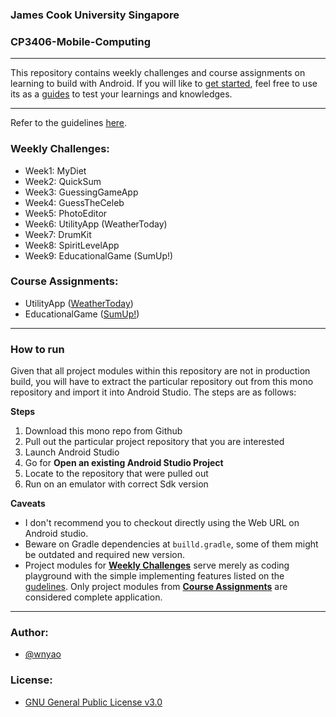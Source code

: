 ### James Cook University Singapore
### CP3406-Mobile-Computing

---

This repository contains weekly challenges and course assignments on learning to build with Android. If you will like to [get started](https://developer.android.com/guide/), feel free to use its as a [guides](https://github.com/wnyao/cp3406_mobile_computing/blob/master/weekly_challenges_guideline.md) to test your learnings and knowledges.

---
Refer to the guidelines [here](https://github.com/wnyao/cp3406_mobile_computing/blob/master/weekly_challenges_guideline.md).

### Weekly Challenges:
* Week1: MyDiet
* Week2: QuickSum
* Week3: GuessingGameApp
* Week4: GuessTheCeleb
* Week5: PhotoEditor
* Week6: UtilityApp (WeatherToday)
* Week7: DrumKit
* Week8: SpiritLevelApp
* Week9: EducationalGame (SumUp!)

### Course Assignments:
* UtilityApp ([WeatherToday](https://github.com/wnyao/cp3406_mobile_computing/tree/master/WeatherToday))
* EducationalGame ([SumUp!](https://github.com/wnyao/cp3406_mobile_computing/tree/master/EducationalGame))

---
### How to run

Given that all project modules within this repository are not in production build, you will have to extract the particular repository out from this mono repository and import it into Android Studio. The steps are as follows:

**Steps**
1. Download this mono repo from Github
2. Pull out the particular project repository that you are interested
3. Launch Android Studio
4. Go for **Open an existing Android Studio Project**
5. Locate to the repository that were pulled out
5. Run on an emulator with correct Sdk version

**Caveats**
- I don't recommend you to checkout directly using the Web URL on Android studio. 
- Beware on Gradle dependencies at `builld.gradle`, some of them might be outdated and required new version.
- Project modules for [**Weekly Challenges**](#weekly-challenges:) serve merely as coding playground with the simple implementing features listed on the [gudelines](https://github.com/wnyao/cp3406_mobile_computing/blob/master/weekly_challenges_guideline.md). Only project modules from [**Course Assignments**](#course-assignments:) are considered complete application.

---

### Author: 
* [@wnyao](https://github.com/wnyao)

### License:
* [GNU General Public License v3.0](https://github.com/wnyao/cp3406_mobile_computing/blob/master/LICENSE)
